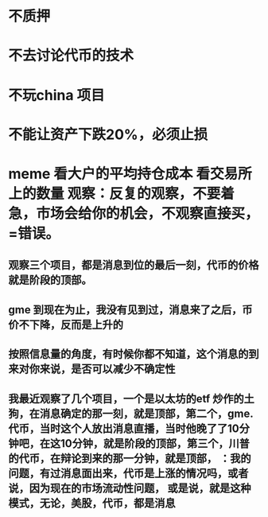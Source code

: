 

# 不质押



# 不去讨论代币的技术



#  不玩china 项目



# 不能让资产下跌20%，必须止损



#  meme  看大户的平均持仓成本  看交易所上的数量  观察：反复的观察，不要着急，市场会给你的机会，不观察直接买，=错误。



## 观察三个项目，都是消息到位的最后一刻，代币的价格就是阶段的顶部。



## gme 到现在为止，我没有见到过，消息来了之后，币价不下降，反而是上升的



## 按照信息量的角度，有时候你都不知道，这个消息的到来对你来说，是否可以减少不确定性



## 我最近观察了几个项目，一个是以太坊的etf 炒作的土狗，在消息确定的那一刻，就是顶部，第二个，gme. 代币，当时这个人放出消息直播，当时他晚了了10分钟吧，在这10分钟，就是阶段的顶部，第三个，川普的代币，在辩论到来的那一分钟，就是顶部， ：我的问题，有过消息面出来，代币是上涨的情况吗，或者说，因为现在的市场流动性问题， 或是说，就是这种模式，无论，美股，代币，都是消息

